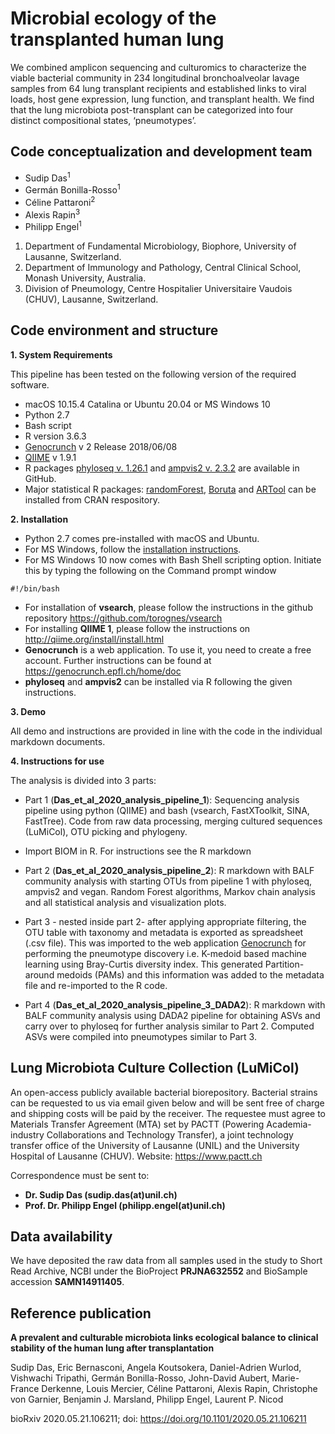 # Microbial ecology of the transplanted human lung

We combined amplicon sequencing and culturomics to characterize the viable bacterial community in 234 longitudinal bronchoalveolar lavage samples from 64 lung transplant recipients and established links to viral loads, host gene expression, lung function, and transplant health. 
We find that the lung microbiota post-transplant can be categorized into four distinct compositional states, ‘pneumotypes’. 

## Code conceptualization and development team 

* Sudip Das<sup>1
* Germán Bonilla-Rosso<sup>1
* Céline Pattaroni<sup>2
* Alexis Rapin<sup>3
* Philipp Engel<sup>1

1. Department of Fundamental Microbiology, Biophore, University of Lausanne, Switzerland.
2. Department of Immunology and Pathology, Central Clinical School, Monash University, Australia.
3. Division of Pneumology, Centre Hospitalier Universitaire Vaudois (CHUV), Lausanne, Switzerland.

## Code environment and structure

**1. System Requirements** 

This pipeline has been tested on the following version of the required software.

* macOS 10.15.4 Catalina or Ubuntu 20.04 or MS Windows 10
* Python 2.7 
* Bash script 
* R version 3.6.3
* [Genocrunch](https://genocrunch.epfl.ch/home/doc) v 2 Release 2018/06/08
* [QIIME](http://qiime.org/install/install.html) v 1.9.1 
* R packages [phyloseq v. 1.26.1](https://github.com/joey711/phyloseq) and [ampvis2 v. 2.3.2](https://madsalbertsen.github.io/ampvis2/) are available in GitHub.
* Major statistical R packages: [randomForest](https://www.rdocumentation.org/packages/randomForest/versions/4.6-14), [Boruta](https://cran.r-project.org/web/packages/Boruta/index.html) and [ARTool](https://cran.r-project.org/web/packages/ARTool/) can be installed from CRAN respository.

**2. Installation** 

* Python 2.7 comes pre-installed with macOS and Ubuntu. 
* For MS Windows, follow the [installation instructions](https://docs.python.org/3/using/windows.html).
* For MS Windows 10 now comes with Bash Shell scripting option. Initiate this by typing the following on the Command prompt window

```
#!/bin/bash
```
* For installation of **vsearch**, please follow the instructions in the github repository https://github.com/torognes/vsearch
* For installing **QIIME 1**, please follow the instructions on http://qiime.org/install/install.html
* **Genocrunch** is a web application. To use it, you need to create a free account. Further instructions can be found at https://genocrunch.epfl.ch/home/doc
* **phyloseq** and **ampvis2** can be installed via R following the given instructions.

**3. Demo**

All demo and instructions are provided in line with the code in the individual markdown documents.


**4. Instructions for use**

The analysis is divided into 3 parts:

* Part 1 (**Das_et_al_2020_analysis_pipeline_1**): Sequencing analysis pipeline using python (QIIME) and bash (vsearch, FastXToolkit, SINA, FastTree). Code from raw data processing, merging cultured sequences (LuMiCol), OTU picking and phylogeny.

* Import BIOM in R. For instructions see the R markdown

* Part 2 (**Das_et_al_2020_analysis_pipeline_2**): R markdown with BALF community analysis with starting OTUs from pipeline 1 with phyloseq, ampvis2 and vegan. Random Forest algorithms, Markov chain analysis and all statistical analysis and visualization plots.

* Part 3 - nested inside part 2- after applying appropriate filtering, the OTU table with taxonomy and metadata is exported 
as spreadsheet (.csv file). This was imported to the web application [Genocrunch](https://genocrunch.epfl.ch/home/doc) for performing the pneumotype discovery i.e. K-medoid based machine learning using Bray-Curtis diversity index. This generated Partition-around medoids (PAMs) and this information was added to the metadata file and re-imported to the R code. 

* Part 4 (**Das_et_al_2020_analysis_pipeline_3_DADA2**): R markdown with BALF community analysis using DADA2 pipeline for obtaining ASVs and carry over to phyloseq for further analysis similar to Part 2. Computed ASVs were compiled into pneumotypes similar to Part 3.

## Lung Microbiota Culture Collection (LuMiCol)

An open-access publicly available bacterial biorepository. Bacterial strains can be requested to us via email given below and will be sent free of charge and shipping costs will be paid by the receiver. The requestee must agree to Materials Transfer Agreement (MTA) set by PACTT (Powering Academia-industry Collaborations and Technology Transfer), a joint technology transfer office of the University of Lausanne (UNIL) and the University Hospital of Lausanne (CHUV).
Website: https://www.pactt.ch

Correspondence must be sent to:
* **Dr. Sudip Das (sudip.das(at)unil.ch)**
* **Prof. Dr. Philipp Engel (philipp.engel(at)unil.ch)**

## Data availability 

We have deposited the raw data from all samples used in the study to Short Read Archive, NCBI under the BioProject **PRJNA632552** and BioSample accession **SAMN14911405**. 

## Reference publication

**A prevalent and culturable microbiota links ecological balance to clinical stability of the human lung after transplantation**

Sudip Das, Eric Bernasconi, Angela Koutsokera, Daniel-Adrien Wurlod, Vishwachi Tripathi, Germán Bonilla-Rosso, John-David Aubert, Marie-France Derkenne, Louis Mercier, Céline Pattaroni, Alexis Rapin, Christophe von Garnier, Benjamin J. Marsland, Philipp Engel, Laurent P. Nicod

bioRxiv 2020.05.21.106211; doi: https://doi.org/10.1101/2020.05.21.106211
